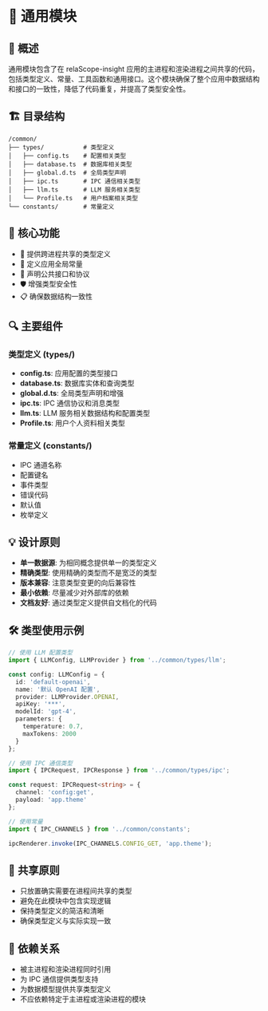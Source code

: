 # 🔄 通用模块

## 📘 概述

通用模块包含了在 relaScope-insight 应用的主进程和渲染进程之间共享的代码，包括类型定义、常量、工具函数和通用接口。这个模块确保了整个应用中数据结构和接口的一致性，降低了代码重复，并提高了类型安全性。

## 🏗️ 目录结构

```
/common/
├── types/           # 类型定义
│   ├── config.ts    # 配置相关类型
│   ├── database.ts  # 数据库相关类型
│   ├── global.d.ts  # 全局类型声明
│   ├── ipc.ts       # IPC 通信相关类型
│   ├── llm.ts       # LLM 服务相关类型
│   └── Profile.ts   # 用户档案相关类型
└── constants/       # 常量定义
```

## 🚀 核心功能

- 📝 提供跨进程共享的类型定义
- 🔢 定义应用全局常量
- 🧩 声明公共接口和协议
- 🛡️ 增强类型安全性
- 📋 确保数据结构一致性

## 🔍 主要组件

### 类型定义 (types/)
- **config.ts**: 应用配置的类型接口
- **database.ts**: 数据库实体和查询类型
- **global.d.ts**: 全局类型声明和增强
- **ipc.ts**: IPC 通信协议和消息类型
- **llm.ts**: LLM 服务相关数据结构和配置类型
- **Profile.ts**: 用户个人资料相关类型

### 常量定义 (constants/)
- IPC 通道名称
- 配置键名
- 事件类型
- 错误代码
- 默认值
- 枚举定义

## 💡 设计原则

- **单一数据源**: 为相同概念提供单一的类型定义
- **精确类型**: 使用精确的类型而不是宽泛的类型
- **版本兼容**: 注意类型变更的向后兼容性
- **最小依赖**: 尽量减少对外部库的依赖
- **文档友好**: 通过类型定义提供自文档化的代码

## 🛠️ 类型使用示例

```typescript
// 使用 LLM 配置类型
import { LLMConfig, LLMProvider } from '../common/types/llm';

const config: LLMConfig = {
  id: 'default-openai',
  name: '默认 OpenAI 配置',
  provider: LLMProvider.OPENAI,
  apiKey: '***',
  modelId: 'gpt-4',
  parameters: {
    temperature: 0.7,
    maxTokens: 2000
  }
};

// 使用 IPC 通信类型
import { IPCRequest, IPCResponse } from '../common/types/ipc';

const request: IPCRequest<string> = {
  channel: 'config:get',
  payload: 'app.theme'
};

// 使用常量
import { IPC_CHANNELS } from '../common/constants';

ipcRenderer.invoke(IPC_CHANNELS.CONFIG_GET, 'app.theme');
```

## 🔄 共享原则

- 只放置确实需要在进程间共享的类型
- 避免在此模块中包含实现逻辑
- 保持类型定义的简洁和清晰
- 确保类型定义与实际实现一致

## 🔌 依赖关系

- 被主进程和渲染进程同时引用
- 为 IPC 通信提供类型支持
- 为数据模型提供共享类型定义
- 不应依赖特定于主进程或渲染进程的模块 